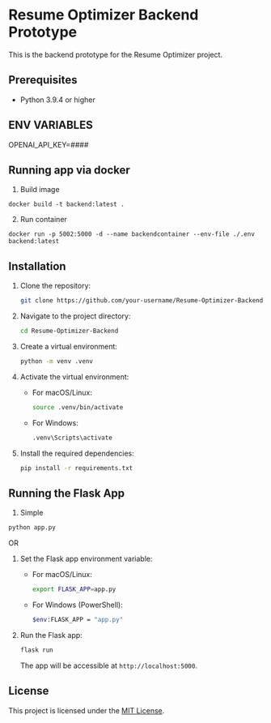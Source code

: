 # Resume Optimizer Backend Prototype

This is the backend prototype for the Resume Optimizer project.

## Prerequisites

- Python 3.9.4 or higher

## ENV VARIABLES
OPENAI_API_KEY=####

## Running app via docker

1. Build image
```terminal
docker build -t backend:latest .
```
2. Run container
```terminal
docker run -p 5002:5000 -d --name backendcontainer --env-file ./.env backend:latest
```

## Installation

1. Clone the repository:

    ```bash
    git clone https://github.com/your-username/Resume-Optimizer-Backend.git
    ```

2. Navigate to the project directory:

    ```bash
    cd Resume-Optimizer-Backend
    ```

3. Create a virtual environment:

    ```bash
    python -m venv .venv
    ```

4. Activate the virtual environment:

    - For macOS/Linux:

      ```bash
      source .venv/bin/activate
      ```

    - For Windows:

      ```bash
      .venv\Scripts\activate
      ```

5. Install the required dependencies:

    ```bash
    pip install -r requirements.txt
    ```

## Running the Flask App
1. Simple
```bash
python app.py
```
OR
1. Set the Flask app environment variable:

    - For macOS/Linux:

      ```bash
      export FLASK_APP=app.py
      ```

    - For Windows (PowerShell):

      ```bash
      $env:FLASK_APP = "app.py"
      ```

2. Run the Flask app:

    ```bash
    flask run
    ```

    The app will be accessible at `http://localhost:5000`.

## License

This project is licensed under the [MIT License](LICENSE).
